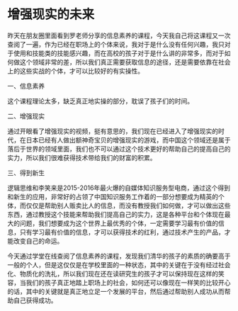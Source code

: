 # 增强现实的未来

昨天在朋友圈里面看到罗老师分享的信息素养的课程，今天我自己将这课程又一次查阅了一遍，作为已经在职场上的个体来说，我对于是什么没有任何兴趣，我只对于使用和技能类的技能感兴趣，而在高校的孩子对于是什么讲的非常多，而对于如何做这个领域非常的差，所以我们真正需要获取信息的途径，还是需要依靠在社会上的这些实战的个体，才可以比较好的有实操性。

一、信息素养

这个课程理论太多，缺乏真正地实操的部分，耽误了孩子们的时间。

二、增强现实

通过开眼看了增强现实的视频，挺有意思的，我们现在已经进入了增强现实的时代，在日本已经有人做出额神奇宝贝的增强现实的游戏，而中国这个领域还是属于落后于世界的领域里面，我们也不可以通过这个技术更好的帮助自己的提高自己的实力，所以我们很难获得技术带给我们的财富的积累。

三、得到新生

逻辑思维和李笑来是2015-2016年最火爆的自媒体知识服务型电商，通过这个得到和新生的应用，非常好的占领了中国知识服务工作着的一部分想要成为精英的个体，而仅仅是帮助别人贩卖比人的信息，而没有教授我们如何做，才可以做出这些东西，通过教授这个技能来帮助我们提高自己的实力，这是各种平台和个体现在最大的问题，我们想要成为这个世界上最优秀的个体，一定需要学习最有价值的信息，只有学习最有价值的信息，才可以获得技术的红利，通过技术产生的产品，才能改变自己的命运。

今天通过学堂在线查阅了信息素养的课程，发现我们清华的孩子的素质的确要高于一般的个人，但是这仅仅是在学校里面的一种状态，其中的关键在于没有经过社会化、物质化的洗礼，所以我们现在还在读研究生的孩子才可以保持现在这样的笑容，当我们的孩子真正地踏上职场上的社会，如何还可以像现在一样笑的比较开心的话，其中的关键就是真正地立足一个发展的平台，然后通过帮助别人成功从而帮助自己获得成功。
